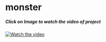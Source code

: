 <h1>monster</h1>
<h5>Click on Image to watch the video of project</h5>

[![Watch the video](https://img.youtube.com/vi/id-video/maxresdefault.jpg)](https://youtu.be/id-video)
